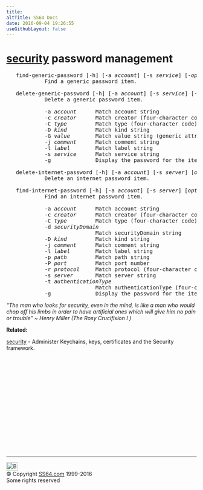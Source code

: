 ```yaml
---
title:
altTitle: SS64 Docs
date: 2016-09-04 19:26:55
useGithubLayout: false
---
```

<!-- #BeginLibraryItem "/Library/head_osx.lbi" --><!-- #EndLibraryItem --><h1><a href="security.html">security</a> password management </h1> 
<pre>   find-generic-password [-h] [-a <i>account</i>] [-s <i>service</i>] [-<i>options</i>...] [-g] [-<i>keychain</i>...]
            Find a generic password item.

   delete-generic-password [-h] [-a <i>account</i>] [-s <i>service</i>] [-<i>options</i>...] [-<i>keychain</i>...]
            Delete a generic password item.

            -a <i>account</i>      Match account string
            -c <i>creator</i>      Match creator (four-character code)
            -C <i>type</i>         Match type (four-character code)
            -D <i>kind</i>         Match kind string
            -G <i>value</i>        Match value string (generic attribute)
            -j <i>comment</i>      Match comment string
            -l <i>label</i>        Match label string
            -s <i>service</i>      Match service string
            -g              Display the password for the item found

   delete-internet-password [-h] [-a <i>account</i>] [-s <i>server</i>] [<i>options</i>...] [<i>keychain</i>...]
            Delete an internet password item.

   find-internet-password [-h] [-a <i>account</i>] [-s <i>server</i>] [<i>options</i>...] [-g] [<i>keychain</i>...]
            Find an internet password item.

            -a <i>account</i>      Match account string
            -c <i>creator</i>      Match creator (four-character code)
            -C <i>type</i>         Match type (four-character code)
            -d <i>securityDomain</i>
                            Match securityDomain string
            -D <i>kind</i>         Match kind string
            -j <i>comment</i>      Match comment string
            -l <i>label</i>        Match label string
            -p <i>path</i>         Match path string
            -P <i>port</i>         Match port number
            -r <i>protocol</i>     Match protocol (four-character code)
            -s <i>server</i>       Match server string
            -t <i>authenticationType</i>
                            Match authenticationType (four-character code)
            -g              Display the password for the item found</pre>
<p class="quote"><i>“The man who looks for security, even in the mind, is like a man who would chop off his limbs in order to have artificial ones which will give him no pain or trouble</i><i>” ~ Henry Miller (The Rosy Crucifixion I )</i></p>
<p><b>Related:</b></p>
<p><a href="security.html">security</a> - Administer Keychains, keys, certificates and the Security framework.</p><!-- #BeginLibraryItem "/Library/foot_osx.lbi" --><p>
<!-- OSX300 -->
<ins class="adsbygoogle" style="display:inline-block;width:300px;height:250px" data-ad-client="ca-pub-6140977852749469" data-ad-slot="1823340303"></ins>
<script>
(adsbygoogle = window.adsbygoogle || []).push({});
</script></p>
<hr>
<div id="bl" class="footer"><a href="security-password-mgt.html#"><img src="../images/top.png" width="30" height="22" alt="Back to the Top"></a></div>
<div id="br" class="footer, tagline">© Copyright <a href="../index.html">SS64.com</a> 1999-2016<br>
Some rights reserved</div><!-- #EndLibraryItem -->
